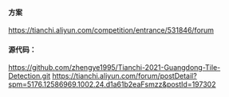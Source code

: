 #### 方案

https://tianchi.aliyun.com/competition/entrance/531846/forum

#### 源代码：
https://github.com/zhengye1995/Tianchi-2021-Guangdong-Tile-Detection.git
https://tianchi.aliyun.com/forum/postDetail?spm=5176.12586969.1002.24.d1a61b2eaFsmzz&postId=197302